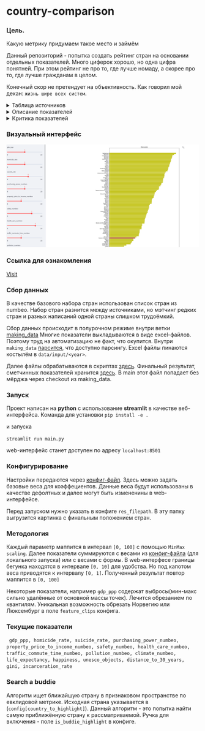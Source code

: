 # country-comparison

### Цель.

Какую метрику придумаем такое место и займём

Данный репозиторий - попытка создать рейтинг стран на основании отдельных
показателей. Много циферок хорошо, но одна цифра понятней. При этом рейтинг не про то, где лучше номаду, а
скорее про то, где лучше гражданам в целом.

Конечный скор не претендует на объективность. Как говорил мой декан: `жизнь шире всех систем`.

<details>

<summary> Таблица источников</summary>

| Показатель         | Год актуальности | Источник                                                                                                                        |
|--------------------|------------------|---------------------------------------------------------------------------------------------------------------------------------|
| gdp ppp_per_cap    | 2023             | https://www.imf.org/external/datamapper/PPPPC@WEO/OEMDC/ADVEC/WEOWORLD                                                          |
| homicide rate      | 2018             | https://dataunodc.un.org/content/homicide-rate-option-2                                                                         |
| numbeo             | 2023 mid-year    | https://www.numbeo.com/quality-of-life/rankings_by_country.jsp                                                                  |
| suicide rate       | 2019             | https://apps.who.int/gho/data/node.main.MHSUICIDEASDR?lang=en                                                                   |
| life expectancy    | 2019             | https://apps.who.int/gho/data/node.main.688                                                                                     |
| happiness index    | 2022             | https://worldhappiness.report/ed/2023/#appendices-and-data                                                                      |
| unesco objects     | 2023             | https://en.wikipedia.org/wiki/World_Heritage_Sites_by_country                                                                   |
| median age         | 2022             | https://population.un.org/wpp/Download/Files/1_Indicators%20(Standard)/EXCEL_FILES/1_Population/WPP2019_POP_F05_MEDIAN_AGE.xlsx |
| gini               | 2022 - частично  | https://data.worldbank.org/indicator/SI.POV.GINI/                                                                               |
| incarceration rate | 2023 mid-year    | https://www.prisonstudies.org/highest-to-lowest/prison_population_rate?field_region_taxonomy_tid=All                            |
| gender_gap         | 2021             | https://en.wikipedia.org/wiki/Global_Gender_Gap_Report                                                                          |
| press_freedom      | 2023             | https://rsf.org/en/index?year=2023                                                                                              |
| air_quality        | 2023             | https://www.iqair.com/ru/world-most-polluted-countries                                                                          | 
| home_ownership     | ?                | https://en.wikipedia.org/wiki/List_of_countries_by_home_ownership_rate                                                          | 
| numbeo_kindergarden| 2023             | https://www.numbeo.com/cost-of-living/country_price_rankings?itemId=224                                                         | 





</details>

<details>
<summary> Описание показателей </summary>


`gdp_ppp_per_cap` - есть 2 основных источника: IMF и WorldBank. Есть ещё CIA, но они выходят реже. WorldBank для РФ и
Украины при определении суммарного gdp опирается на внутреннюю статистику государств.
Видимо, чтобы быть ближе к реальности. Для подушевого gdp разница не такая уж большая. К тому же, расчёт паритета сам
по себе не обладает большой точностью. Я использую IMF, просто по традиции.
В рассчёт ВВП не входит теневая экономика. Он бы очень сдвинул показатели. Но я сомневаюсь, что кто-то в мире
может сделать этот расчё во-первых хорошо, во-вторых не ангажировано. 
Документ от IMF включает в себя года из будущего. Это, естественно, прогноз.<br><br>

`homicide rate` - устаревший. Но, по крайней мере, это ООН. Понятно, что статистику тоже можно обелить, выпиливая
случаи убийств в смежные области, например, в несчастные случаи. Или просто оставить пропавшими без вести.
Данные взяты из итерации 2022 года без изменений

`numbeo` - есть нюансы: данные берутся за последний год(по возможности), в странах различное покрытие интернетом, etc

`suicide rate` - устаревший, доковидный. Данные взяты из итерации 2022 года без изменений. Данные ВОЗ будут отличаться от
внутрероссийских из-за того, что они, видимо, включают смертность от «повреждений с неопределенными намерениями» 
(рубрики Y10-Y34 Международной классификации болезней и причин смерти). А также потому что это age-standardized статистика.
У РФ, кстати, [неплохое качество](https://www.who.int/teams/mental-health-and-substance-use/data-research/suicide-data-quality)
данных по мнению ВОЗ. 
Методология очень запутанная. Во многом опирается на estimations, иногда полученные на основе похожих стран.
Ну вы поняли...

<details><summary>Методология с сайта</summary>

Method of estimation:
The estimates are derived from the WHO Global Health Estimates (GHE) 2015. 
Detailed methods are available here, and summarized below. All-cause mortality rates by age and sex for WHO Member States
are derived from life tables which draw on UN World Population Prospects 2015 revision, 
recent and unpublished analyses of all-cause and HIV mortality for countries with high HIV prevalence,
vital registration data, and estimates of child mortality from UN Inter-agency Group for Child Mortality Estimation. 
Cause-of-death distributions are estimated from death registration data when available; 
assessed and adjusted for completeness and ill-defined categories. 
Selected specific causes are based on WHO and UN Interagency estimation processes, which made use of epidemiological studies, 
disease registers and notifications systems. Other causes of death for populations without useable death-registration 
data are estimated, drawing on updated IHME single-cause analyses from the Global Burden of Disease (GBD) 2015 study,
which made use of available death registration data as well as other sources of information on deaths,
covariate regression modelling, and patterns of causes of death for similar countries. These estimates represent the best 
estimates of WHO, computed using standard categories, definitions and methods to ensure cross-country comparability,
and may not be the same as official national estimates. 
Due to changes in input data and methods, GHE2015 are not comparable to previously published WHO estimates. 
</details>

`life expectancy` - оставил данные за 2019 год. Провайдеров данных много, есть и более поздние данные, но влияние Covid
очень существенное. Восстановление ОПЖ увидим в 2023 году, поэтому брать 2022 и, тем более 2021, смысла пока нет. Данные
ВОЗ основываются на статистике, предоставляемой странами-участницами программы VR (Vital Registration). Это 77 стран, 
что вполне достаточно для целей данного проекта. Для стран-участниц VR всё же делается оценки корректировки для старшего 
поколения из-за неполноты информации в данной группе. Но не думаю, что эти оценки могут существенно сдвинуть показатели.
Для стран вне VR данные делаются оценочно. 

`happiness index` - результаты отчёта 2023 года получены усреднением за 3 последних года (2020 - 2023),
хотя данные по отдельным годам также присутствуют. При этом данные за последние 3 года есть далеко не у всех стран.
Источник данных - опросы Gallup. В опросе учавствуют ~1000 респондентов на страну. 
Индекс рассчитывается усреднением оценок удовлетворённости респондентов своей жизнью по 10-бальной шкале. Есть также
ряд вспомогательных индексов, к. используются в попытках разложить базовый индекс на составляющие для того, чтобы 
объяснить, что именно привело к такому уровню удовлетворённости. Интересно, что под соц. поддержкой понимается не
пенсии или прочие пособия, а утвердительный ответ на вопрос
> If you were in trouble, do you have relatives or friends you can count on to help you whenever you need them, or not

Индекс коррупции тоже максимально странный. Таджикистан на 17 месте между Австрией и Бельгией.

`median age` - оставил данные за 2020 год. можно по-другому назвать молодость нации.
я взял равным 30 исключительно из субъективных соображений. Более молодые нации имеют иждивенцев внизу
половозрастной пирамиды, более старые вверху. Можно было бы взять 35 лет, но всё же у более молодых стран больше надежды.
Ссылка в источниках устарела, UN не смог в обратную совместимость - файл можно найти через гугл по названию. 2020 год, 
п.ч. статистика даётся по пятилеткам. В World Population Prospects 2022 они перешли к погодовой статистике. Для рассчёта
показателей фертильности, смертности, миграции UN использует переписи, опросы и статистику VR (Vital Registration).
Для медианного возраста методолгию найти не удалось 

`gini` - очень не полный. за 22 год всего 7 наблюдений. Заполняю предыдущими значениями. Зато, в отличии от данных,
у World Bank хорошее [описание методологии](https://databank.worldbank.org/metadataglossary/gender-statistics/series/SI.POV.GINI).
Источником данных служат национальные статистические агенста и собственные опросы World Bank. Для развитых стран 
используется `Luxembourg Income Study database`. Огранчения индекса хорошо описаны на страничке с методологией.
Пустые значения добираются из прошлых лет и со сторонних сайтов: WB не единственный источник.

`incarceration rate` - аккумулируется организацией World Prison Brief. Хостят базу ребята на серверах 
Birkbeck, University of London, степень аффиляци не понятна. Данные собираются с
> largely derived from governmental or other official sources

Файл разбивает UK на несколько субъектов и Боснию и Герцеговину. Заменяю взвешенной суммой по регионам, иначе 
метчинг плохо проходит

`gender_gap` - составитель Всемирный Экономический Форум. Есть и более поздние годы, но уже без РФ - 
поэтому использую 2021. Сам отчёт в pdf, поэтому приходится парсить wiki. 
Индекс составной и содержит 4 составляющих: экономическое участие, доступность обучения, здоровье,
политическая включённость. Источники: International Labour Organisation, ВОЗ, Всемирный Банк, Юнеско, ВЭФ.
Методологию можно посмотреть в Appendix B внутри отчёта - она расписана достаточно подробно.

</details>

<details>  

<summary> Критика показателей  </summary> 

**Numbeo** отличный бейзлайн, но у него есть следующие недостатки

**Сбор данных numbeo:**

> Numbeo archives the values of its old data for historical purposes.
> By default, data older than 12 months is removed, but for popular cities,
> this time frame can be reduced to 3 months. If fresh data are not available,
> Numbeo may use data up to 18 months old, but only if our indicators suggest that inflation is low in that country. 

Дата актуальности в 1 год это хорошо, но хотелось бы посмотреть на то, как определяются популярные города. Пороги
скрыты, поэтому не понятно насколько это всё костыльно.
Они обмолвились об инфляции, но не понятно это внутренняя или долларовая. Я замечал, что колебания курса очень сильно
влияют на финальный скор.
- как они усредняют инфляцию по году?
- наблюдения, ближе к текущему дню, более весомые или просто берём среднее?

**Страновой индекс numbeo**

>To compile data for a country, we utilize all the entries (from all cities) to calculate average
> data for that country. It should be noted that this is different process than
> from calculating aggregated data for all cities in the country.
> Therefore, in calculating country-level data, we weigh each city by the number of contributors.
> As there are usually more inputs for a country than for a city, 
> the aggregate data shown at a country level generally consists of more data points. 
 
Скор страны это взвешенная сумма городов. Но ведь у стран разный уровень урбанизации. 
Деревенских опять забыли?

`Numbeo purchasing power index` - не учитывает количество бесплатных или условно бесплатных благ. Например,
оплата садика в РФ и Нидерландах отличается раз в 20. Высшее образование тоже мегатрата в некоторых странах. 
Также показатель не учитывает безработицу, размер пенсии или налог на пользование автомобилем.  

`Numbeo property to income index` - отражает ситуацию в моменте. Но не учитывает долю населения, имеющую 
недвижимость во владении. Или качество жилья, как таковое.

`Идеальный медианный возраст(distance_to_30_years)` - я взял равным 30 исключительно из субъективных соображений.
Более молодые нации имеют иждивенцев внизу половозрастной пирамиды, более старые вверху. Можно было бы взять 35 лет, но всё же у 
более молодых стран больше надежды. 

**Отклонённые показатели**

`Median Wealth per adult от Credit Suisse` - 3K$ для РФ не покрывает даже недвижимость. Хотя медианное благосостояние
действительно низкое. Сложно не поверить в теории заговора, глядя на эти цифры. 
upd: после краха CreditSuisse и включения в UBS статистика стала поадекватней. Но, потратив на поиск методологии около 
часа, я так и не смог найти: отчёт ссылается на другой отчёт HBS от OECD. Уже над статистикой из отчёта HBS проводятся 
какие-то манипуляции, описанные в отдельном paper. Статистика считается на основе финансовых показателей и стоимости
недвиги. При этом стоимость недвиги покрыта для не очень большого числа стран. Да и финансовыми показателями покрыта
только 51 страна. Для остальных используется `standard econometric technics`.  

`уровеь безработицы` - умеют считать нормально только развитые бюрократии, к. не так чтобы много. Возможо, и
они не умеют

</details>


### Визуальный интерфейс
![img.png](data/aux/interface.png)


### Ссылка для ознакомления

[Visit](https://pvgorshenin-country-comparison-main-ri29h5.streamlit.app)


### Сбор данных

В качестве базового набора стран использован список стран из numbeo. Набор стран разнится между источниками, 
но мэтчинг редких стран и разных написаний одной страны слишком трудоёмкий.

Сбор данных происходит в полурочном режиме внутри ветки
[making_data](https://github.com/PVGorshenin/country_comparison/tree/making_data)
Многие показатели выкладываются в виде excel-файлов. Поэтому труд на автоматизацию не факт, что окупится.
Внутри `making_data` [парсится](https://github.com/PVGorshenin/country_comparison/tree/making_data/get_data/parse), что доступно парсингу.
Excel файлы пинаются костылём в `data/input/<year>`.

Далее файлы обрабатываются в скриптах 
[здесь](https://github.com/PVGorshenin/country_comparison/tree/making_data/processing).
Финальный результат, сметчинных показателей хранится 
[здесь](https://github.com/PVGorshenin/country_comparison/blob/making_data/data/result/2023/). 
В main этот файл попадает без мёрджа через checkout из making_data.

### Запуск

Проект написан на **python** с использование  **streamlit** в качестве веб-интерфейса. 
Команда для установки
`pip install -e .`

и запуска

`streamlit run main.py`

web-интерфейс станет доступен по адресу `localhost:8501`

### Конфигурирование

Настройки передаются через [конфиг-файл](config.yaml). Здесь можно задать базовые веса для коэффециентов.
Данные веса будут использованы в качестве дефолтных и далее могут быть измененины в web-интерфейсе. 

Перед запуском нужно указать в конфиге `res_filepath`. В эту папку выгрузится картинка с финальным
положением стран.

### Методология

Каждый параметр маппится в интервал `[0, 100]` с помощью `MinMax scaling`. Далее показатели 
суммируются с весами из [конфиг-файла](config.yaml) (для локального запуска) или с весами с формы.
В web-интерфесе границы бегунка находятся в интервале `[0, 10]` для удобства. 
Но под капотом веса приводятся к интервалу `[0, 1]`.
Полученный результат повтор маппится в `[0, 100]`

Некоторые показатели, например `gdp_ppp` содержат выбросы(мин-макс сильно удалённые от основной массы точек).
Лечится обрезанием по квантилям. Уникальная возможность обрезать Норвегию или Люксембург в поле `feature_clips` 
конфига.

### Текущие показатели

`
gdp_ppp, homicide_rate, suicide_rate, purchasing_power_numbeo, property_price_to_income_numbeo,
safety_numbeo, health_care_numbeo, traffic_commute_time_numbeo, pollution_numbeo, climate_numbeo, 
life_expectancy, happiness, unesco_objects, distance_to_30_years, gini, incarceration_rate`

### Search a buddie

Алгоритм ищет ближайшую страну в признаковом пространстве по евклидовой метрике.
Исходная страна указывается в (`config[country_to_highlight]`). 
Данный алгоритм - это попытка найти самую приближённую страну к рассматриваемой. 
Ручка для включения - поле `is_buddie_highlight` в конфиге.

